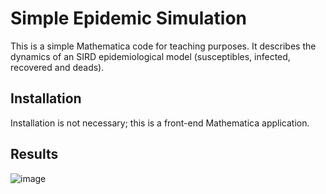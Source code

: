 # Simple Epidemic Simulation

This is a simple Mathematica code for teaching purposes. It describes the dynamics of an SIRD epidemiological model (susceptibles, infected, recovered and deads).

## Installation

Installation is not necessary; this is a front-end Mathematica application.

## Results

![image](./Disease-Propagation-Simulation.gif)
